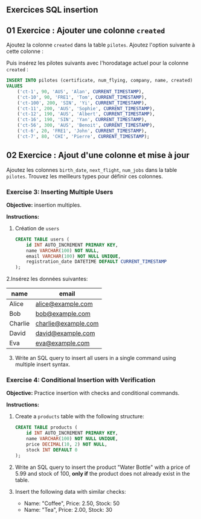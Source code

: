 ## Exercices SQL insertion

## 01 Exercice : Ajouter une colonne `created`

Ajoutez la colonne `created` dans la table `pilotes`. Ajoutez l'option suivante à cette colonne :


Puis insérez les pilotes suivants avec l'horodatage actuel pour la colonne `created` :

```sql
INSERT INTO pilotes (certificate, num_flying, company, name, created)
VALUES
    ('ct-1', 90, 'AUS', 'Alan', CURRENT_TIMESTAMP),
    ('ct-10', 90, 'FRE1', 'Tom', CURRENT_TIMESTAMP),
    ('ct-100', 200, 'SIN', 'Yi', CURRENT_TIMESTAMP),
    ('ct-11', 200, 'AUS', 'Sophie', CURRENT_TIMESTAMP),
    ('ct-12', 190, 'AUS', 'Albert', CURRENT_TIMESTAMP),
    ('ct-16', 190, 'SIN', 'Yan', CURRENT_TIMESTAMP),
    ('ct-56', 300, 'AUS', 'Benoit', CURRENT_TIMESTAMP),
    ('ct-6', 20, 'FRE1', 'John', CURRENT_TIMESTAMP),
    ('ct-7', 80, 'CHI', 'Pierre', CURRENT_TIMESTAMP);
```

## 02 Exercice : Ajout d'une colonne et mise à jour

Ajoutez les colonnes `birth_date`, `next_flight`, `num_jobs` dans la table `pilotes`. Trouvez les meilleurs types pour définir ces colonnes.

### Exercise 3: Inserting Multiple Users

**Objective:** insertion multiples.

**Instructions:**

1. Création de `users` 
   ```sql
   CREATE TABLE users (
       id INT AUTO_INCREMENT PRIMARY KEY,
       name VARCHAR(100) NOT NULL,
       email VARCHAR(100) NOT NULL UNIQUE,
       registration_date DATETIME DEFAULT CURRENT_TIMESTAMP
   );
   ```

2.Insérez les données suivantes:

   | name     | email               |
   |----------|---------------------|
   | Alice    | alice@example.com    |
   | Bob      | bob@example.com      |
   | Charlie  | charlie@example.com  |
   | David    | david@example.com    |
   | Eva      | eva@example.com      |

3. Write an SQL query to insert all users in a single command using multiple insert syntax.


### Exercise 4: Conditional Insertion with Verification

**Objective:** Practice insertion with checks and conditional commands.

**Instructions:**

1. Create a `products` table with the following structure:
   ```sql
   CREATE TABLE products (
       id INT AUTO_INCREMENT PRIMARY KEY,
       name VARCHAR(100) NOT NULL UNIQUE,
       price DECIMAL(10, 2) NOT NULL,
       stock INT DEFAULT 0
   );
   ```

2. Write an SQL query to insert the product "Water Bottle" with a price of 5.99 and stock of 100, **only if** the product does not already exist in the table.

3. Insert the following data with similar checks:
   - Name: "Coffee", Price: 2.50, Stock: 50
   - Name: "Tea", Price: 2.00, Stock: 30

